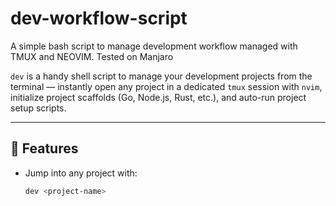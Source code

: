 # dev-workflow-script


A simple bash script to manage development workflow managed with TMUX and NEOVIM. Tested on Manjaro

`dev` is a handy shell script to manage your development projects from the terminal — instantly open any project in a dedicated `tmux` session with `nvim`, initialize project scaffolds (Go, Node.js, Rust, etc.), and auto-run project setup scripts.

---

## 🚀 Features

- Jump into any project with:
  ```bash
  dev <project-name>
